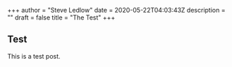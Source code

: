 +++
author = "Steve Ledlow"
date = 2020-05-22T04:03:43Z
description = ""
draft = false
title = "The Test"
+++

## Test

This is a test post. 